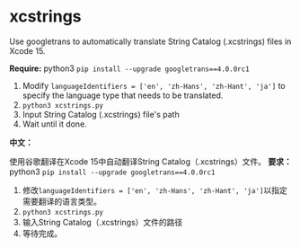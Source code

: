 # xcstrings
Use googletrans to automatically translate String Catalog (.xcstrings) files in Xcode 15.

**Require:**
python3
`pip install --upgrade googletrans==4.0.0rc1`

1. Modify `languageIdentifiers = ['en', 'zh-Hans', 'zh-Hant', 'ja']` to specify the language type that needs to be translated.
2. `python3 xcstrings.py`
3. Input String Catalog (.xcstrings) file's path
4. Wait until it done.

**中文：**

使用谷歌翻译在Xcode 15中自动翻译String Catalog（.xcstrings）文件。
**要求：** 
python3 
`pip install --upgrade googletrans==4.0.0rc1 `
1. 修改`languageIdentifiers = ['en', 'zh-Hans', 'zh-Hant', 'ja']`以指定需要翻译的语言类型。
2. `python3 xcstrings.py` 
3. 输入String Catalog（.xcstrings）文件的路径
4. 等待完成。
